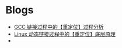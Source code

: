 # Blogs

- [GCC 链接过程中的【重定位】过程分析](https://www.51cto.com/article/703290.html)
- [Linux 动态链接过程中的【重定位】底层原理](https://www.51cto.com/article/704383.html)
- 